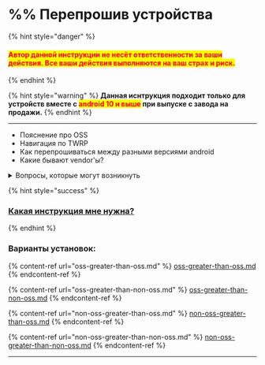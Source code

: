 # %% Перепрошив устройства

{% hint style="danger" %}
#### <mark style="color:red;">**Автор данной инструкции не несёт ответственности за ваши действия. Все ваши действия выполняются на ваш страх и риск.**</mark> <a href="#avtor-dannoi-instrukcii-ne-nesyot-otvetstvennosti-za-vashi-deistviya.-vse-vashi-deistviya-vypolnyayu" id="avtor-dannoi-instrukcii-ne-nesyot-otvetstvennosti-za-vashi-deistviya.-vse-vashi-deistviya-vypolnyayu"></a>
{% endhint %}

{% hint style="warning" %}
**Данная иснтрукция подходит только для устройств вместе с **<mark style="color:red;">**android 10 и выше**</mark>** при выпуске с завода на продажи.**
{% endhint %}

***

* Пояснение про OSS
* Навигация по TWRP
* Как перепрошиваться между разными версиями android
* Какие бывают vendor'ы?

<details>

<summary>Вопросы, которые могут возникнуть</summary>



</details>



{% hint style="success" %}
### [Какая инструкция мне нужна?](kakaya-instrukciya-mne-nuzhna.md)
{% endhint %}



### Варианты установок:

{% content-ref url="oss-greater-than-oss.md" %}
[oss-greater-than-oss.md](oss-greater-than-oss.md)
{% endcontent-ref %}

{% content-ref url="oss-greater-than-non-oss.md" %}
[oss-greater-than-non-oss.md](oss-greater-than-non-oss.md)
{% endcontent-ref %}

{% content-ref url="non-oss-greater-than-oss.md" %}
[non-oss-greater-than-oss.md](non-oss-greater-than-oss.md)
{% endcontent-ref %}

{% content-ref url="non-oss-greater-than-non-oss.md" %}
[non-oss-greater-than-non-oss.md](non-oss-greater-than-non-oss.md)
{% endcontent-ref %}

***
